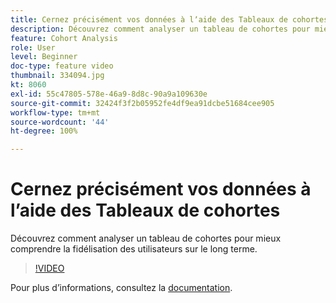 ```yaml
---
title: Cernez précisément vos données à lʼaide des Tableaux de cohortes
description: Découvrez comment analyser un tableau de cohortes pour mieux comprendre la fidélisation des utilisateurs sur le long terme.
feature: Cohort Analysis
role: User
level: Beginner
doc-type: feature video
thumbnail: 334094.jpg
kt: 8060
exl-id: 55c47805-578e-46a9-8d8c-90a9a109630e
source-git-commit: 32424f3f2b05952fe4df9ea91dcbe51684cee905
workflow-type: tm+mt
source-wordcount: '44'
ht-degree: 100%

---
```


# Cernez précisément vos données à lʼaide des Tableaux de cohortes

Découvrez comment analyser un tableau de cohortes pour mieux comprendre la fidélisation des utilisateurs sur le long terme.

>[!VIDEO](https://video.tv.adobe.com/v/3415663/?quality=12&learn=on&captions=fre_fr)

Pour plus dʼinformations, consultez la [documentation](https://experienceleague.adobe.com/docs/analytics/analyze/analysis-workspace/visualizations/cohort-table/cohort-analysis.html?lang=fr).
